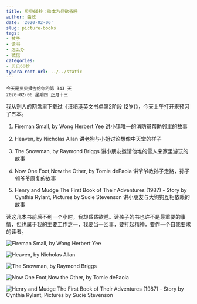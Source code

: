 ```yaml
---
title: 贝贝60秒：绘本为何欲昏睡
author: 曲政
date: '2020-02-06'
slug: picture-books
tags:
- 孩子
- 读书
- 怎么办
- 微信
categories:
- 贝贝60秒
typora-root-url: ../../static
---
```

```
今天是贝贝报告给你的第 343 天   
2020-02-06 星期四 正月十三
```

我从别人的网盘里下载过《汪培珽英文书单第2阶段 (2岁)》，今天上午打开来预习了五本。

1.  Fireman Small, by Wong Herbert Yee 讲小镇唯一的消防员帮助邻里的故事

2.  Heaven, by Nicholas Allan 讲老狗与小姐讨论想像中天堂的样子

3.  The Snowman, by Raymond Briggs 讲小朋友邀请他堆的雪人来家里游玩的故事

4.  Now One Foot,Now the Other, by Tomie dePaola 讲爷爷教孙子走路，孙子领爷爷康复的故事

5.  Henry and Mudge The First Book of Their Adventures (1987) - Story by Cynthia Rylant, Pictures by Sucie Stevenson 讲小朋友与大狗狗互相依赖的故事

读这几本书前后不到一个小时，我却昏昏欲睡。读孩子的书也许不是最重要的事情，但也属于我的主要工作之一，我要当一回事，要打起精神，要作一个自我要求的读者。

![Fireman Small, by Wong Herbert Yee](/images/2020-02-06-%E8%B4%9D%E8%B4%9D60%E7%A7%92%EF%BC%9A%E7%BB%98%E6%9C%AC%E4%B8%BA%E4%BD%95%E6%AC%B2%E6%98%8F%E7%9D%A1/Screen%20Shot%202020-02-18%20at%2021.35.09.png)

![Heaven, by Nicholas Allan](/images/2020-02-06-%E8%B4%9D%E8%B4%9D60%E7%A7%92%EF%BC%9A%E7%BB%98%E6%9C%AC%E4%B8%BA%E4%BD%95%E6%AC%B2%E6%98%8F%E7%9D%A1/Screen%20Shot%202020-02-18%20at%2021.36.00.png)

![The Snowman, by Raymond Briggs](/images/2020-02-06-%E8%B4%9D%E8%B4%9D60%E7%A7%92%EF%BC%9A%E7%BB%98%E6%9C%AC%E4%B8%BA%E4%BD%95%E6%AC%B2%E6%98%8F%E7%9D%A1/Screen%20Shot%202020-02-18%20at%2021.36.25.png)

![Now One Foot,Now the Other, by Tomie dePaola](/images/2020-02-06-%E8%B4%9D%E8%B4%9D60%E7%A7%92%EF%BC%9A%E7%BB%98%E6%9C%AC%E4%B8%BA%E4%BD%95%E6%AC%B2%E6%98%8F%E7%9D%A1/Screen%20Shot%202020-02-18%20at%2021.36.44.png)

![Henry and Mudge The First Book of Their Adventures (1987) - Story by Cynthia Rylant, Pictures by Sucie Stevenson](/images/2020-02-06-%E8%B4%9D%E8%B4%9D60%E7%A7%92%EF%BC%9A%E7%BB%98%E6%9C%AC%E4%B8%BA%E4%BD%95%E6%AC%B2%E6%98%8F%E7%9D%A1/Screen%20Shot%202020-02-18%20at%2021.37.19.png)